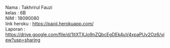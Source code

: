 Nama : Takhrirul Fauzi </br>
kelas : 6B </br>
NIM : 18090080 </br>
link heroku : https://paoji.herokuapp.com/ </br>
Laporan : https://drive.google.com/file/d/1itXTXJo9nZQbcEgDEk4uV4xpaPUv2Oz6/view?usp=sharing
